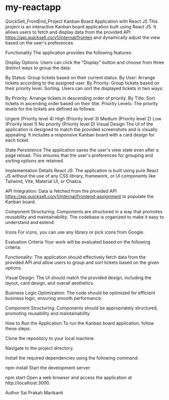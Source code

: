 # my-reactapp

QuickSell_FrontEnd_Project
Kanban Board Application with React JS
This project is an interactive Kanban board application built using React JS. It allows users to fetch and display data from the provided API https://api.quicksell.co/v1/internal/fronten and dynamically adjust the view based on the user's preferences.

Functionality
The application provides the following features:

Display Options: Users can click the "Display" button and choose from three distinct ways to group the data:

By Status: Group tickets based on their current status.
By User: Arrange tickets according to the assigned user.
By Priority: Group tickets based on their priority level.
Sorting: Users can sort the displayed tickets in two ways:

By Priority: Arrange tickets in descending order of priority.
By Title: Sort tickets in ascending order based on their title.
Priority Levels: The priority levels for the tickets are defined as follows:

Urgent (Priority level 4)
High (Priority level 3)
Medium (Priority level 2)
Low (Priority level 1)
No priority (Priority level 0)
Visual Design
The UI of the application is designed to match the provided screenshots and is visually appealing. It includes a responsive Kanban board with a card design for each ticket.

State Persistence
The application saves the user's view state even after a page reload. This ensures that the user's preferences for grouping and sorting options are retained.

Implementation Details
React JS: The application is built using pure React JS without the use of any CSS library, framework, or UI components like Tailwind, Vite, Material UI, or Chakra.

API Integration: Data is fetched from the provided API https://api.quicksell.co/v1/internal/frontend-assignment to populate the Kanban board.

Component Structuring: Components are structured in a way that promotes reusability and maintainability. The codebase is organized to make it easy to understand and extend.

Icons
For icons, you can use any library or pick icons from Google.

Evaluation Criteria
Your work will be evaluated based on the following criteria:

Functionality: The application should effectively fetch data from the provided API and allow users to group and sort tickets based on the given options.

Visual Design: The UI should match the provided design, including the layout, card design, and overall aesthetics.

Business Logic Optimization: The code should be optimized for efficient business logic, ensuring smooth performance.

Component Structuring: Components should be appropriately structured, promoting reusability and maintainability.

How to Run the Application
To run the Kanban board application, follow these steps:

Clone the repository to your local machine.

Navigate to the project directory.

Install the required dependencies using the following command:

npm install
Start the development server:

npm start
Open a web browser and access the application at http://localhost:3000.

Author
Sai Prakah Marikanti
